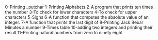 0-Printing _putchar
1-Printing Alphabets
2-A program that prints ten times the number
3-To check for lower characters
4-To check for upper characters
5-Signs
6-A  function that computes the absolute value of an integer.
7-A function that prints the last digit of
8-Printing Jack Beuar Minutes a number
9-Times table
10-adding two integers and printing their result
11-Printing natural numbers from zero to ninety eight
